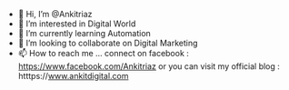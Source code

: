 - 👋 Hi, I’m @Ankitriaz
- 👀 I’m interested in Digital World
- 🌱 I’m currently learning Automation
- 💞️ I’m looking to collaborate on Digital Marketing
- 📫 How to reach me ...
connect on facebook : https://www.facebook.com/Ankitriaz
or you can visit my official blog : htttps://www.ankitdigital.com

<!---
Ankitriaz/Ankitriaz is a ✨ special ✨ repository because its `README.md` (this file) appears on your GitHub profile.
You can click the Preview link to take a look at your changes.
--->
